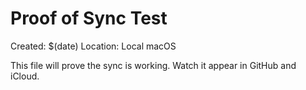 # Proof of Sync Test
Created: $(date)
Location: Local macOS

This file will prove the sync is working.
Watch it appear in GitHub and iCloud.